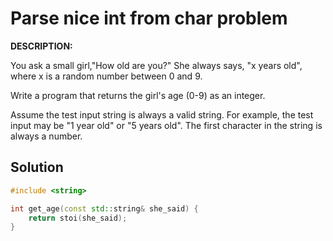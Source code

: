 # Parse nice int from char problem
**DESCRIPTION:**

You ask a small girl,"How old are you?" She always says, "x years old", where x is a random number between 0 and 9.

Write a program that returns the girl's age (0-9) as an integer.

Assume the test input string is always a valid string. For example, the test input may be "1 year old" or "5 years old". The first character in the string is always a number.


## Solution
```C++
#include <string>

int get_age(const std::string& she_said) {
    return stoi(she_said);
}
```